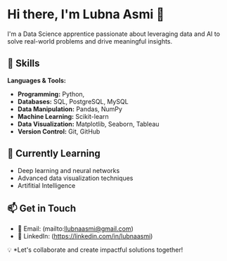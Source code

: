 # Hi there, I'm Lubna Asmi 👋

I'm a Data Science apprentice passionate about leveraging data and AI to solve real-world problems and drive meaningful insights.

## 🔧 Skills

**Languages & Tools:**
- **Programming:** Python,
- **Databases:** SQL, PostgreSQL, MySQL
- **Data Manipulation:** Pandas, NumPy
- **Machine Learning:** Scikit-learn
- **Data Visualization:** Matplotlib, Seaborn, Tableau
- **Version Control:** Git, GitHub

## 🌱 Currently Learning

- Deep learning and neural networks
- Advanced data visualization techniques
- Artifitial Intelligence 
  


## 📫 Get in Touch

- 📧 Email: (mailto:llubnaasmi@gmail.com)
- 💼 LinkedIn: (https://linkedin.com/in/lubnaasmi)


💡 *Let's collaborate and create impactful solutions together!

<!--
**lubnaasmi/lubnaasmi** is a ✨ _special_ ✨ repository because its `README.md` (this file) appears on your GitHub profile.

Here are some ideas to get you started:

- 🔭 I’m currently working on ...
- 🌱 I’m currently learning ...
- 👯 I’m looking to collaborate on ...
- 🤔 I’m looking for help with ...
- 💬 Ask me about ...
- 📫 How to reach me: ...
- 😄 Pronouns: ...
- ⚡ Fun fact: ...
-->

